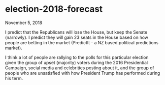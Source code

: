 # election-2018-forecast

November 5, 2018

I predict that the Republicans will lose the House, but keep the Senate (narrowly). I predict they will gain 23 seats in the House based on how people are betting in the market (PredictIt - a NZ based political predictions market).

I think a lot of people are rallying to the polls for this particular election given the group of upset (majority) voters during the 2016 Presidential Campaign, social media and celebrities posting about it, and the group of people who are unsatisfied with how President Trump has performed during his term. 
